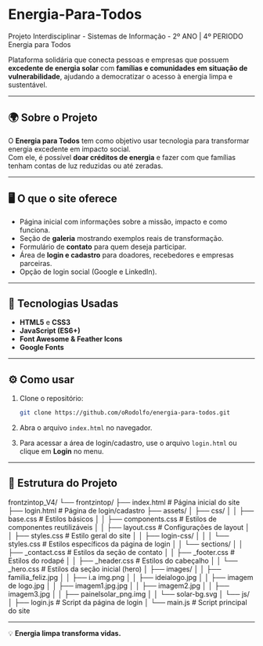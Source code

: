 # Energia-Para-Todos
Projeto Interdisciplinar - Sistemas de Informação - 2º ANO | 4º PERIODO 
 Energia para Todos

Plataforma solidária que conecta pessoas e empresas que possuem
**excedente de energia solar** com **famílias e comunidades em situação
de vulnerabilidade**, ajudando a democratizar o acesso à energia limpa e
sustentável.

------------------------------------------------------------------------

## 🌍 Sobre o Projeto

O **Energia para Todos** tem como objetivo usar tecnologia para
transformar energia excedente em impacto social.\
Com ele, é possível **doar créditos de energia** e fazer com que
famílias tenham contas de luz reduzidas ou até zeradas.

------------------------------------------------------------------------

## 🖥️ O que o site oferece

-   Página inicial com informações sobre a missão, impacto e como
    funciona.
-   Seção de **galeria** mostrando exemplos reais de transformação.
-   Formulário de **contato** para quem deseja participar.
-   Área de **login e cadastro** para doadores, recebedores e empresas
    parceiras.
-   Opção de login social (Google e LinkedIn).

------------------------------------------------------------------------

## 🚀 Tecnologias Usadas

-   **HTML5** e **CSS3**
-   **JavaScript (ES6+)**
-   **Font Awesome & Feather Icons**
-   **Google Fonts**

------------------------------------------------------------------------

## ⚙️ Como usar

1.  Clone o repositório:

    ``` bash
    git clone https://github.com/oRodolfo/energia-para-todos.git
    ```

2.  Abra o arquivo `index.html` no navegador.

3.  Para acessar a área de login/cadastro, use o arquivo `login.html` ou
    clique em **Login** no menu.

------------------------------------------------------------------------
## 📂 Estrutura do Projeto

frontzintop_V4/
└── frontzintop/
├── index.html # Página inicial do site
├── login.html # Página de login/cadastro
├── assets/
│ ├── css/
│ │ ├── base.css # Estilos básicos
│ │ ├── components.css # Estilos de componentes reutilizáveis
│ │ ├── layout.css # Configurações de layout
│ │ ├── styles.css # Estilo geral do site
│ │ ├── login-css/
│ │ │ └── styles.css # Estilos específicos da página de login
│ │ └── sections/
│ │ ├── _contact.css # Estilos da seção de contato
│ │ ├── _footer.css # Estilos do rodapé
│ │ ├── _header.css # Estilos do cabeçalho
│ │ └── _hero.css # Estilos da seção inicial (hero)
│ ├── images/
│ │ ├── familia_feliz.jpg
│ │ ├── i.a img.png
│ │ ├── ideialogo.jpg
│ │ ├── imagem de logo.jpg
│ │ ├── imagem1.jpg.jpg
│ │ ├── imagem2.jpg
│ │ ├── imagem3.jpg
│ │ ├── painelsolar_png.img
│ │ └── solar-bg.svg
│ └── js/
│ ├── login.js # Script da página de login
│ └── main.js # Script principal do site

------------------------------------------------------------------------

💡 **Energia limpa transforma vidas.**
